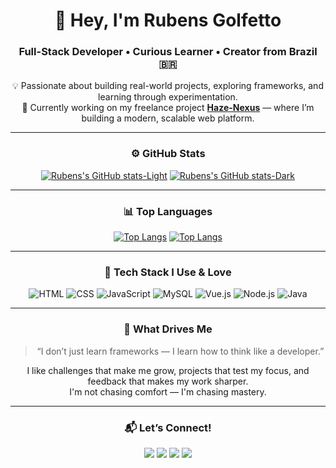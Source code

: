 <div align="center">

# 👋 Hey, I'm **Rubens Golfetto**
### Full-Stack Developer • Curious Learner • Creator from Brazil 🇧🇷

💡 Passionate about building real-world projects, exploring frameworks, and learning through experimentation.  
🚀 Currently working on my freelance project [**Haze-Nexus**](https://haze-nexus.onrender.com) — where I’m building a modern, scalable web platform.

---

### ⚙️ GitHub Stats

[![Rubens's GitHub stats-Light](https://github-readme-stats.vercel.app/api?username=rubensgolfett&show_icons=true&theme=default#gh-light-mode-only)](https://github.com/rubensgolfett#gh-light-mode-only)
[![Rubens's GitHub stats-Dark](https://github-readme-stats.vercel.app/api?username=rubensgolfett&show_icons=true&theme=radical#gh-dark-mode-only)](https://github.com/rubensgolfett#gh-dark-mode-only)

---

### 📊 Top Languages
[![Top Langs](https://github-readme-stats.vercel.app/api/top-langs/?username=rubensgolfett&layout=compact&theme=default#gh-light-mode-only)](https://github.com/rubensgolfett#gh-light-mode-only)
[![Top Langs](https://github-readme-stats.vercel.app/api/top-langs/?username=rubensgolfett&layout=compact&theme=radical#gh-dark-mode-only)](https://github.com/rubensgolfett#gh-dark-mode-only)

---

### 🧰 Tech Stack I Use & Love

![HTML](https://img.shields.io/badge/HTML-E34F26?style=for-the-badge&logo=html5&logoColor=white)
![CSS](https://img.shields.io/badge/CSS-1572B6?style=for-the-badge&logo=css3&logoColor=white)
![JavaScript](https://img.shields.io/badge/JavaScript-F7DF1E?style=for-the-badge&logo=javascript&logoColor=black)
![MySQL](https://img.shields.io/badge/MySQL-4479A1?style=for-the-badge&logo=mysql&logoColor=white)
![Vue.js](https://img.shields.io/badge/Vue.js-35495E?style=for-the-badge&logo=vue.js&logoColor=4FC08D)
![Node.js](https://img.shields.io/badge/Node.js-43853D?style=for-the-badge&logo=node.js&logoColor=white)
![Java](https://img.shields.io/badge/Java-ED8B00?style=for-the-badge&logo=openjdk&logoColor=white)

---

### 🧠 What Drives Me
> “I don’t just learn frameworks — I learn how to think like a developer.”

I like challenges that make me grow, projects that test my focus, and feedback that makes my work sharper.  
I'm not chasing comfort — I'm chasing mastery.

---

### 📬 Let’s Connect!

<a href="https://api.whatsapp.com/send?phone=54999763912&text=Hello Rubens" target="_blank"><img src="https://img.shields.io/badge/-Whatsapp-25D366?style=for-the-badge&logo=Whatsapp&logoColor=white"></a>
<a href="https://www.linkedin.com/in/rubens-golfett/?locale=en_US" target="_blank"><img src="https://img.shields.io/badge/-LinkedIn-0A66C2?style=for-the-badge&logo=linkedin&logoColor=white"></a>
<a href="mailto:contatorubens000@gmail.com"><img src="https://img.shields.io/badge/Gmail-D14836?style=for-the-badge&logo=gmail&logoColor=white"></a>
<a href="https://www.instagram.com/rubens.gdev/" target="_blank"><img src="https://img.shields.io/badge/-Instagram-E4405F?style=for-the-badge&logo=instagram&logoColor=white"></a>

</div>
